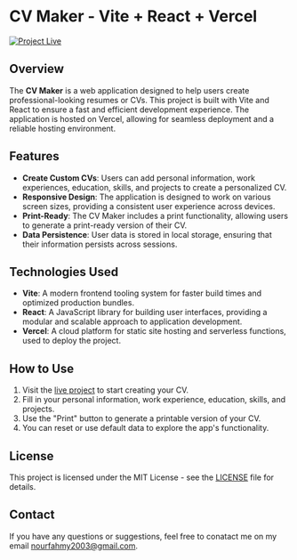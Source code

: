 # CV Maker - Vite + React + Vercel

[![Project Live](https://img.shields.io/badge/Project-Live-brightgreen.svg)](cv-builder-noureldeen.vercel.app)

## Overview
The **CV Maker** is a web application designed to help users create professional-looking resumes or CVs. This project is built with Vite and React to ensure a fast and efficient development experience. The application is hosted on Vercel, allowing for seamless deployment and a reliable hosting environment.

## Features
- **Create Custom CVs**: Users can add personal information, work experiences, education, skills, and projects to create a personalized CV.
- **Responsive Design**: The application is designed to work on various screen sizes, providing a consistent user experience across devices.
- **Print-Ready**: The CV Maker includes a print functionality, allowing users to generate a print-ready version of their CV.
- **Data Persistence**: User data is stored in local storage, ensuring that their information persists across sessions.

## Technologies Used
- **Vite**: A modern frontend tooling system for faster build times and optimized production bundles.
- **React**: A JavaScript library for building user interfaces, providing a modular and scalable approach to application development.
- **Vercel**: A cloud platform for static site hosting and serverless functions, used to deploy the project.

## How to Use
1. Visit the [live project](cv-builder-noureldeen.vercel.app) to start creating your CV.
2. Fill in your personal information, work experience, education, skills, and projects.
3. Use the "Print" button to generate a printable version of your CV.
4. You can reset or use default data to explore the app's functionality.


## License
This project is licensed under the MIT License - see the [LICENSE](LICENSE) file for details.

## Contact
If you have any questions or suggestions, feel free to conatact me on my email nourfahmy2003@gmail.com.

